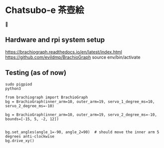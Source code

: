 # Chatsubo-e 茶壺絵

🍵

## Hardware and rpi system setup
https://brachiograph.readthedocs.io/en/latest/index.html
https://github.com/evildmp/BrachioGraph
source env/bin/activate


## Testing (as of now)

```
sudo pigpiod
python3

from brachiograph import BrachioGraph
bg = BrachioGraph(inner_arm=10, outer_arm=19, servo_1_degree_ms=10, servo_2_degree_ms=-10)

bg = BrachioGraph(inner_arm=10, outer_arm=19, servo_2_degree_ms=-10, bounds=[-15, 5, -2, 12])


bg.set_angles(angle_1=-90, angle_2=90)  # should move the inner arm 5 degrees anti-clockwise
bg.drive_xy()


```